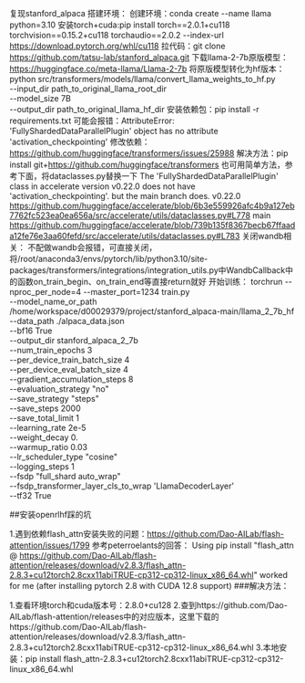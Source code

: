 复现stanford_alpaca
搭建环境：
创建环境：conda create --name llama python=3.10
安装torch+cuda:pip install torch==2.0.1+cu118 torchvision==0.15.2+cu118 torchaudio==2.0.2 --index-url https://download.pytorch.org/whl/cu118
拉代码：git clone https://github.com/tatsu-lab/stanford_alpaca.git
下载llama-2-7b原版模型：https://huggingface.co/meta-llama/Llama-2-7b
将原版模型转化为hf版本：python src/transformers/models/llama/convert_llama_weights_to_hf.py \
    --input_dir path_to_original_llama_root_dir \
    --model_size 7B \
    --output_dir path_to_original_llama_hf_dir
安装依赖包：pip install -r requirements.txt
可能会报错：AttributeError: 'FullyShardedDataParallelPlugin' object has no attribute 'activation_checkpointing' 修改依赖：https://github.com/huggingface/transformers/issues/25988
  解决方法：pip install git+https://github.com/huggingface/transformers
  也可用简单方法，参考下面，将dataclasses.py替换一下
      The 'FullyShardedDataParallelPlugin' class in accelerate version v0.22.0 does not have 'activation_checkpointing'. but the main branch does.
      v0.22.0
        https://github.com/huggingface/accelerate/blob/6b3e559926afc4b9a127eb7762fc523ea0ea656a/src/accelerate/utils/dataclasses.py#L778
      main
        https://github.com/huggingface/accelerate/blob/739b135f8367becb67ffaada12fe76e3aa60fefd/src/accelerate/utils/dataclasses.py#L783
关闭wandb相关：
    不配做wandb会报错，可直接关闭，将/root/anaconda3/envs/pytorch/lib/python3.10/site-packages/transformers/integrations/integration_utils.py中WandbCallback中的函数on_train_begin、on_train_end等直接return就好
开始训练：
    torchrun --nproc_per_node=4 --master_port=1234 train.py \
    --model_name_or_path /home/workspace/d00029379/project/stanford_alpaca-main/llama_2_7b_hf \
    --data_path ./alpaca_data.json \
    --bf16 True \
    --output_dir stanford_alpaca_2_7b \
    --num_train_epochs 3 \
    --per_device_train_batch_size 4 \
    --per_device_eval_batch_size 4 \
    --gradient_accumulation_steps 8 \
    --evaluation_strategy "no" \
    --save_strategy "steps" \
    --save_steps 2000 \
    --save_total_limit 1 \
    --learning_rate 2e-5 \
    --weight_decay 0. \
    --warmup_ratio 0.03 \
    --lr_scheduler_type "cosine" \
    --logging_steps 1 \
    --fsdp "full_shard auto_wrap" \
    --fsdp_transformer_layer_cls_to_wrap 'LlamaDecoderLayer' \
    --tf32 True


##安装openrlhf踩的坑

1.遇到依赖flash_attn安装失败的问题：https://github.com/Dao-AILab/flash-attention/issues/1799
参考peterroelants的回答：
Using pip install "flash_attn @ https://github.com/Dao-AILab/flash-attention/releases/download/v2.8.3/flash_attn-2.8.3+cu12torch2.8cxx11abiTRUE-cp312-cp312-linux_x86_64.whl" worked for me (after installing pytorch 2.8 with CUDA 12.8 support)
###解决方法：

1.查看环境torch和cuda版本号：2.8.0+cu128
2.查到https://github.com/Dao-AILab/flash-attention/releases中的对应版本，这里下载的https://github.com/Dao-AILab/flash-attention/releases/download/v2.8.3/flash_attn-2.8.3+cu12torch2.8cxx11abiTRUE-cp312-cp312-linux_x86_64.whl
3.本地安装：pip install flash_attn-2.8.3+cu12torch2.8cxx11abiTRUE-cp312-cp312-linux_x86_64.whl
